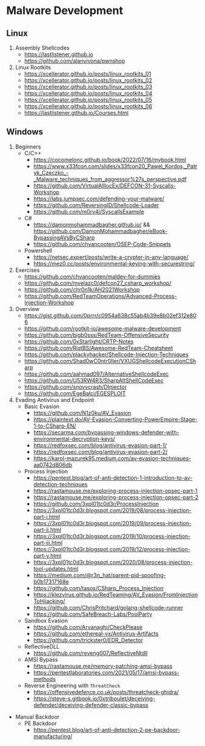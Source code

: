 # Malware Development

## Linux

1. Assembly Shellcodes
    * https://lastlistener.github.io
    * https://github.com/alanvivona/pwnshop
2. Linux Rootkits
    * https://xcellerator.github.io/posts/linux_rootkits_01
    * https://xcellerator.github.io/posts/linux_rootkits_02
    * https://xcellerator.github.io/posts/linux_rootkits_03
    * https://xcellerator.github.io/posts/linux_rootkits_04
    * https://xcellerator.github.io/posts/linux_rootkits_05
    * https://xcellerator.github.io/posts/linux_rootkits_06
    * https://lastlistener.github.io/Courses.html

## Windows

1. Beginners
    + C/C++
        * https://cocomelonc.github.io/book/2022/07/16/mybook.html
        * https://www.x33fcon.com/slides/x33fcon20_Pawel_Kordos,_Patryk_Czeczko_-_Malware_techniques_from_aggressor%27s_perspective.pdf
        * https://github.com/VirtualAlllocEx/DEFCON-31-Syscalls-Workshop
        * https://labs.jumpsec.com/defending-your-malware/
        * https://github.com/ReversingID/Shellcode-Loader
        * https://github.com/m0rv4i/SyscallsExample
    + C#
        * https://damonmohammadbagher.github.io/ && https://github.com/DamonMohammadbagher/eBook-BypassingAVsByCSharp
        * https://github.com/chvancooten/OSEP-Code-Snippets
    + Powershell
        * https://netsec.expert/posts/write-a-crypter-in-any-language/
        * https://mez0.cc/posts/environmental-keying-with-securestring/
2. Exercises
    * https://github.com/chvancooten/maldev-for-dummies
    * https://github.com/mvelazc0/defcon27_csharp_workshop/
    * https://github.com/chr0n1k/AH2021Workshop
    * https://github.com/RedTeamOperations/Advanced-Process-Injection-Workshop
3. Overview
    * https://gist.github.com/0prrr/c0954a638c55ab4b39e8b02ef312e806
    * https://github.com/rootkit-io/awesome-malware-development
    * https://github.com/bigb0sss/RedTeam-OffensiveSecurity
    * https://github.com/0xStarlight/CRTP-Notes
    * https://github.com/RistBS/Awesome-RedTeam-Cheatsheet
    * https://github.com/plackyhacker/Shellcode-Injection-Techniques
    * https://github.com/Shad0wC0ntr0ller/VXUGShellcodeExecutionCSharp
    * https://github.com/aahmad097/AlternativeShellcodeExec
    * https://github.com/U53RW4R3/SharpAltShellCodeExec
    * https://github.com/snovvcrash/DInjector
    * https://github.com/EgeBalci/EGESPLOIT
4. Evading Antivirus and Endpoint
    * Basic Evasion
        - https://github.com/N1z0ku/AV_Evasion
        - https://plaintext.do/AV-Evasion-Converting-PowerEmpire-Stage-1-to-CSharp-EN/
        - https://secarma.com/bypassing-windows-defender-with-environmental-decryption-keys/
        - https://redfoxsec.com/blog/antivirus-evasion-part-1/
        - https://redfoxsec.com/blog/antivirus-evasion-part-2/
        - https://karol-mazurek95.medium.com/av-evasion-techniques-aa0742d806db
    * Process Injection
        - https://pentest.blog/art-of-anti-detection-1-introduction-to-av-detection-techniques
        - https://rastamouse.me/exploring-process-injection-opsec-part-1
        - https://rastamouse.me/exploring-process-injection-opsec-part-2
        - https://github.com/3xpl01tc0d3r/ProcessInjection
        - https://3xpl01tc0d3r.blogspot.com/2019/08/process-injection-part-i.html
        - https://3xpl01tc0d3r.blogspot.com/2019/09/process-injection-part-ii.html
        - https://3xpl01tc0d3r.blogspot.com/2019/10/process-injection-part-iii.html
        - https://3xpl01tc0d3r.blogspot.com/2019/12/process-injection-part-v.html
        - https://3xpl01tc0d3r.blogspot.com/2020/08/process-injection-tool-updates.html
        - https://medium.com/@r3n_hat/parent-pid-spoofing-b0b17317168e
        - https://github.com/tasox/CSharp_Process_Injection
        - https://klezvirus.github.io/RedTeaming/AV_Evasion/FromInjectionToHijacking/
        - https://github.com/ChrisPritchard/golang-shellcode-runner
        - https://github.com/SafeBreach-Labs/PoolParty
    * Sandbox Evasion
        - https://github.com/Arvanaghi/CheckPlease
        - https://github.com/ethereal-vx/Antivirus-Artifacts
        - https://github.com/trickster0/EDR_Detector
    * ReflectiveDLL
        - https://github.com/reveng007/ReflectiveNtdll
    * AMSI Bypass
        - https://rastamouse.me/memory-patching-amsi-bypass
        - https://pentestlaboratories.com/2021/05/17/amsi-bypass-methods
    * Reverse Engineering with `ThreatCheck`
        - https://offensivedefence.co.uk/posts/threatcheck-ghidra/
        - https://steve-s.gitbook.io/0xtriboulet/deceiving-defender/deceiving-defender-classic-bypass
+ Manual Backdoor
    * PE Backdoor
        - https://pentest.blog/art-of-anti-detection-2-pe-backdoor-manufacturing/
